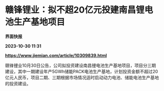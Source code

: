 # 赣锋锂业：拟不超20亿元投建南昌锂电池生产基地项目
**界面快报**

**2023-10-30 11:31**

**https://www.jiemian.com/article/10309839.html**

赣锋锂业10月30日公告，公司拟投资建设南昌锂电池生产基地项目，项目分三期建设，其中一期建设年产5GWh储能PACK电池生产基地，计划投资金额不超过20亿元人民币，项目二期、三期根据市场情况适时启动动力电池、储能电池生产基地的投资建设。